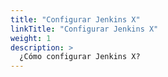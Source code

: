 ```yaml
---
title: "Configurar Jenkins X"
linkTitle: "Configurar Jenkins X"
weight: 1
description: >
  ¿Cómo configurar Jenkins X?
---
```


